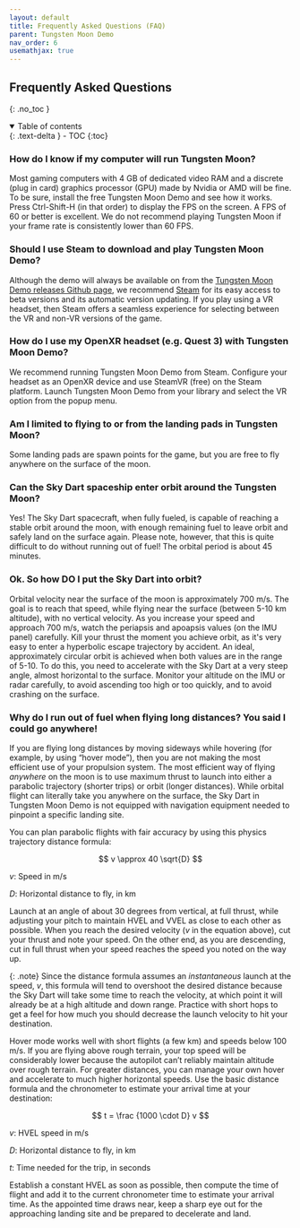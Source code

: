```yaml
---
layout: default
title: Frequently Asked Questions (FAQ)
parent: Tungsten Moon Demo
nav_order: 6
usemathjax: true
---
```


## Frequently Asked Questions

{: .no_toc }


<details open markdown="block">
  <summary>
    Table of contents
  </summary>
  {: .text-delta }
- TOC
{:toc}
</details>

### How do I know if my computer will run Tungsten Moon?
Most gaming computers with 4 GB of dedicated video RAM and a discrete (plug in card) graphics processor (GPU) made by Nvidia or AMD will be fine. To be sure, install the free Tungsten Moon Demo and see how it works. Press Ctrl-Shift-H (in that order) to display the FPS on the screen. A FPS of 60 or better is excellent. We do not recommend playing Tungsten Moon if your frame rate is consistently lower than 60 FPS.

### Should I use Steam to download and play Tungsten Moon Demo?
Although the demo will always be available on from the [Tungsten Moon Demo releases Github page](https://github.com/Eccentric-Anomalies/Tungsten-Moon-Demo-Releases/releases), we recommend [Steam](https://store.steampowered.com/app/3104900/Tungsten_Moon/) for its easy access to beta versions and its automatic version updating. If you play using a VR headset, then Steam offers a seamless experience for selecting between the VR and non-VR versions of the game.

### How do I use my OpenXR headset (e.g. Quest 3) with Tungsten Moon Demo?
We recommend running Tungsten Moon Demo from Steam. Configure your headset as an OpenXR device and use SteamVR (free) on the Steam platform. Launch Tungsten Moon Demo from your library and select the VR option from the popup menu.

### Am I limited to flying to or from the landing pads in Tungsten Moon?
Some landing pads are spawn points for the game, but you are free to fly anywhere on the surface of the moon.

### Can the Sky Dart spaceship enter orbit around the Tungsten Moon?
Yes! The Sky Dart spacecraft, when fully fueled, is capable of reaching a stable orbit around the moon, with enough remaining fuel to leave orbit and safely land on the surface again. Please note, however, that this is quite difficult to do without running out of fuel! The orbital period is about 45 minutes.

### Ok. So how DO I put the Sky Dart into orbit?
Orbital velocity near the surface of the moon is approximately 700 m/s. The goal is to reach that speed, while flying near the surface (between 5-10 km altitude), with no vertical velocity. As you increase your speed and approach 700 m/s, watch the periapsis and apoapsis values (on the IMU panel) carefully. Kill your thrust the moment you achieve orbit, as it's very easy to enter a hyperbolic escape trajectory by accident. An ideal, approximately circular orbit is achieved when both values are in the range of 5-10. To do this, you need to accelerate with the Sky Dart at a very steep angle, almost horizontal to the surface. Monitor your altitude on the IMU or radar carefully, to avoid ascending too high or too quickly, and to avoid crashing on the surface.

### Why do I run out of fuel when flying long distances? You said I could go anywhere!
If you are flying long distances by moving sideways while hovering (for example, by using “hover mode”), then you are not making the most efficient use of your propulsion system. The most efficient way of flying *anywhere* on the moon is to use maximum thrust to launch into either a parabolic trajectory (shorter trips) or orbit (longer distances). While orbital flight can literally take you anywhere on the surface, the Sky Dart in Tungsten Moon Demo is not equipped with navigation equipment needed to pinpoint a specific landing site.

You can plan parabolic flights with fair accuracy by using this physics trajectory distance formula:

$$ v \approx 40 \sqrt{D} $$

*v*:
Speed in m/s

*D*:
Horizontal distance to fly, in km

Launch at an angle of about 30 degrees from vertical, at full thrust, while adjusting your pitch to maintain HVEL and VVEL as close to each other as possible. When you reach the desired velocity (*v* in the equation above), cut your thrust and note your speed. On the other end, as you are descending, cut in full thrust when your speed reaches the speed you noted on the way up.

{: .note}
Since the distance formula assumes an *instantaneous* launch at the speed, *v*, this formula will tend to overshoot the desired distance because the Sky Dart will take some time to reach the velocity, at which point it will already be at a high altitude and down range. Practice with short hops to get a feel for how much you should decrease the launch velocity to hit your destination.

Hover mode works well with short flights (a few km) and speeds below 100 m/s. If you are flying above rough terrain, your top speed will be considerably lower because the autopilot can’t reliably maintain altitude over rough terrain. For greater distances, you can manage your own hover and accelerate to much higher horizontal speeds. Use the basic distance formula and the chronometer to estimate your arrival time at your destination:

$$ t = \frac {1000 \cdot D} v $$

*v*:
HVEL speed in m/s

*D*:
Horizontal distance to fly, in km

*t*:
Time needed for the trip, in seconds

Establish a constant HVEL as soon as possible, then compute the time of flight and add it to the current chronometer time to estimate your arrival time. As the appointed time draws near, keep a sharp eye out for the approaching landing site and be prepared to decelerate and land.
